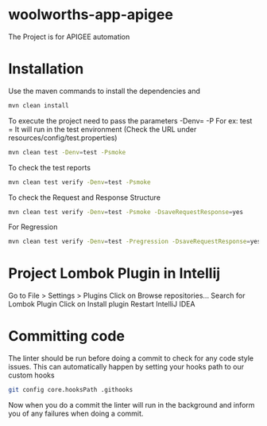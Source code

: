 # woolworths-app-apigee

The Project is for APIGEE automation 

# Installation

Use the maven commands to install the dependencies and

```sh 
mvn clean install
```

To execute the project need to pass the parameters -Denv=<test or uat> -P<profilename>
For ex:
test = It will run in the test environment (Check the URL under resources/config/test.properties)

```sh
mvn clean test -Denv=test -Psmoke
```

To check the test reports

```sh
mvn clean test verify -Denv=test -Psmoke
```

To check the Request and Response Structure

```sh
mvn clean test verify -Denv=test -Psmoke -DsaveRequestResponse=yes
```

For Regression
```sh
mvn clean test verify -Denv=test -Pregression -DsaveRequestResponse=yes
```

# Project Lombok Plugin in Intellij
Go to File > Settings > Plugins
Click on Browse repositories...
Search for Lombok Plugin
Click on Install plugin
Restart IntelliJ IDEA


# Committing code

The linter should be run before doing a commit to check for any code style issues.
This can automatically happen by setting your hooks path to our custom hooks

```sh 
git config core.hooksPath .githooks
```

Now when you do a commit the linter will run in the background and inform you of any failures when doing a commit.